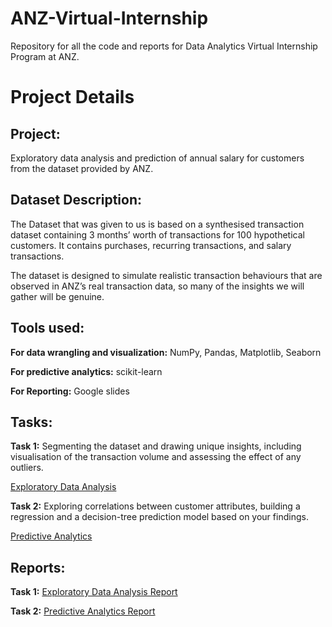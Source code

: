 # ANZ-Virtual-Internship
Repository for all the code and reports for Data Analytics Virtual Internship Program at ANZ.


# Project Details 

## Project: 

Exploratory data analysis and prediction of annual salary for customers from the dataset provided by ANZ.

## Dataset Description:

The Dataset that was given to us is based on a synthesised transaction dataset containing 3 months’ worth of transactions for 100 hypothetical customers. It contains purchases, recurring transactions, and salary transactions.

The dataset is designed to simulate realistic transaction behaviours that are observed in ANZ’s real transaction data, so many of the insights we will gather will be genuine.

## Tools used:

**For data wrangling and visualization:** NumPy, Pandas, Matplotlib, Seaborn

**For predictive analytics:** scikit-learn

**For Reporting:** Google slides

## Tasks: 

**Task 1:** Segmenting the dataset and drawing unique insights, including visualisation of the transaction volume and assessing the effect of any outliers. 

[Exploratory Data Analysis](https://github.com/aayanmaity/ANZ-Virtual-Internship/blob/main/Exploratory%20Data%20Analysis.ipynb/blob/master/LICENSE)

**Task 2:** Exploring correlations between customer attributes, building a regression and a decision-tree prediction model based on your findings.

[Predictive Analytics](https://github.com/aayanmaity/ANZ-Virtual-Internship/blob/main/Predictive%20Analytics.ipynb/blob/master/LICENSE)

## Reports:

**Task 1:** [Exploratory Data Analysis Report](https://github.com/aayanmaity/ANZ-Virtual-Internship/blob/main/Reports/Exploratory%20Data%20Analysis%20Report.pptx/blob/master/LICENSE)

**Task 2:** [Predictive Analytics Report](https://github.com/aayanmaity/ANZ-Virtual-Internship/blob/main/Reports/Predictive%20Analytics%20Report.pptx/blob/master/LICENSE)

